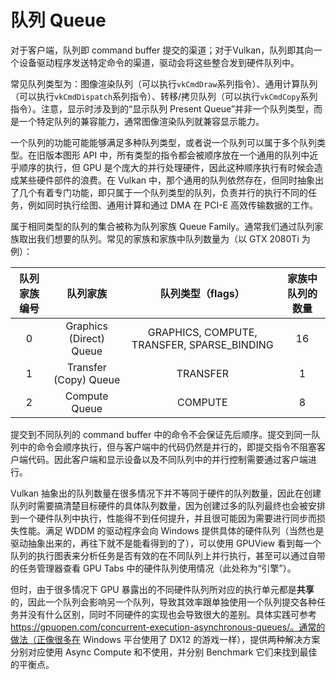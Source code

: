 # 队列 Queue

对于客户端，队列即 command buffer 提交的渠道；对于Vulkan，队列即其向一个设备驱动程序发送特定命令的渠道，驱动会将这些整合发到硬件队列中。

常见队列类型为：图像渲染队列（可以执行`vkCmdDraw`系列指令）、通用计算队列（可以执行`vkCmdDispatch`系列指令）、转移/拷贝队列（可以执行`vkCmdCopy`系列指令）。注意，显示时涉及到的“显示队列 Present Queue”并非一个队列类型，而是一个特定队列的兼容能力，通常图像渲染队列就兼容显示能力。

一个队列的功能可能能够满足多种队列类型，或者说一个队列可以属于多个队列类型。在旧版本图形 API 中，所有类型的指令都会被顺序放在一个通用的队列中近乎顺序的执行，但 GPU 是个庞大的并行处理硬件，因此这种顺序执行有时候会造成某些硬件部件的浪费。在 Vulkan 中，那个通用的队列依然存在，但同时抽象出了几个有着专门功能，即只属于一个队列类型的队列，负责并行的执行不同的任务，例如同时执行绘图、通用计算和通过 DMA 在 PCI-E 高效传输数据的工作。

属于相同类型的队列的集合被称为队列家族 Queue Family。通常我们通过队列家族取出我们想要的队列。常见的家族和家族中队列数量为（以 GTX 2080Ti 为例）：

| 队列家族编号 |        队列家族         |              队列类型（flags）              | 家族中队列的数量 |
| :----------: | :---------------------: | :-----------------------------------------: | :--------------: |
|      0       | Graphics (Direct) Queue | GRAPHICS, COMPUTE, TRANSFER, SPARSE_BINDING |        16        |
|      1       |  Transfer (Copy) Queue  |                  TRANSFER                   |        1         |
|      2       |      Compute Queue      |                   COMPUTE                   |        8         |

提交到不同队列的 command buffer 中的命令不会保证先后顺序。提交到同一队列中的命令会顺序执行，但与客户端中的代码仍然是并行的，即提交指令不阻塞客户端代码。因此客户端和显示设备以及不同队列中的并行控制需要通过客户端进行。

Vulkan 抽象出的队列数量在很多情况下并不等同于硬件的队列数量，因此在创建队列时需要搞清楚目标硬件的具体队列数量，因为创建过多的队列最终也会被安排到一个硬件队列中执行，性能得不到任何提升，并且很可能因为需要进行同步而损失性能。满足 WDDM 的驱动程序会向 Windows 提供具体的硬件队列（当然也是驱动抽象出来的，再往下就不是能看得到的了），可以使用 GPUView 看到每一个队列的执行图表来分析任务是否有效的在不同队列上并行执行，甚至可以通过自带的任务管理器查看 GPU Tabs 中的硬件队列使用情况（此处称为“引擎”）。

但时，由于很多情况下 GPU 暴露出的不同硬件队列所对应的执行单元都是**共享**的，因此一个队列会影响另一个队列，导致其效率跟单独使用一个队列提交各种任务并没有什么区别，同时不同硬件的实现也会导致很大的差别。具体实践可参考 https://gpuopen.com/concurrent-execution-asynchronous-queues/。通常的做法（正像很多在 Windows 平台使用了 DX12 的游戏一样），提供两种解决方案分别对应使用 Async Compute 和不使用，并分别 Benchmark 它们来找到最佳的平衡点。

